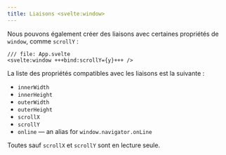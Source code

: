 ```yaml
---
title: Liaisons <svelte:window>
---
```


Nous pouvons également créer des liaisons avec certaines propriétés de `window`, comme `scrollY` :

```svelte
/// file: App.svelte
<svelte:window +++bind:scrollY={y}+++ />
```

La liste des propriétés compatibles avec les liaisons est la suivante :

- `innerWidth`
- `innerHeight`
- `outerWidth`
- `outerHeight`
- `scrollX`
- `scrollY`
- `online` — an alias for `window.navigator.onLine`

Toutes sauf `scrollX` et `scrollY` sont en lecture seule.
